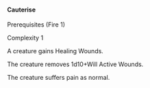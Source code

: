#### Cauterise

Prerequisites (Fire 1)

Complexity 1

A creature gains Healing Wounds.

The creature removes 1d10+Will Active Wounds.

The creature suffers pain as normal.